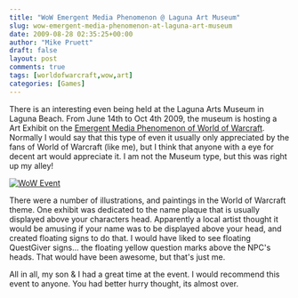 ```yaml
---
title: "WoW Emergent Media Phenomenon @ Laguna Art Museum"
slug: wow-emergent-media-phenomenon-at-laguna-art-museum
date: 2009-08-28 02:35:25+00:00
author: "Mike Pruett"
draft: false
layout: post
comments: true
tags: [worldofwarcraft,wow,art]
categories: [Games]
---
```


There is an interesting even being held at the Laguna Arts Museum in Laguna Beach. From June 14th to Oct 4th 2009, the museum is hosting a Art Exhibit on the [Emergent Media Phenomenon of World of Warcraft](http://lagunaartmuseum.org/wow-emergent-media-phenomenon/). Normally I would say that this type of even it usually only appreciated by the fans of World of Warcraft (like me), but I think that anyone with a eye for decent art would appreciate it. I am not the Museum type, but this was right up my alley!

[![WoW Event](/uploads/wowevent.jpg)](http://lagunaartmuseum.org/wow-emergent-media-phenomenon/)

There were a number of illustrations, and paintings in the World of Warcraft theme. One exhibit was dedicated to the name plaque that is usually displayed above your characters head. Apparently a local artist thought it would be amusing if your name was to be displayed above your head, and created floating signs to do that. I would have liked to see floating QuestGiver signs... the floating yellow question marks above the NPC's heads. That would have been awesome, but that's just me.

All in all, my son & I had a great time at the event. I would recommend this event to anyone. You had better hurry thought, its almost over.
